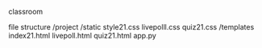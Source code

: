 classroom

file structure 
/project
    /static
        style21.css
        livepolll.css
        quiz21.css
    /templates
        index21.html
        livepoll.html
        quiz21.html
    app.py

